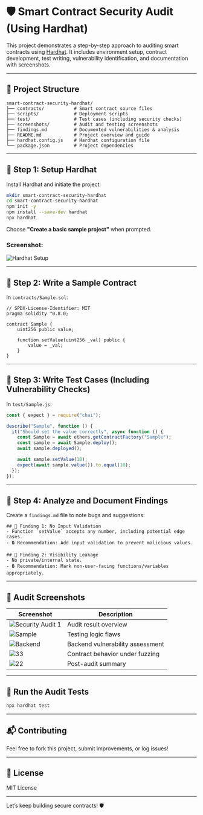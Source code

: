 # 🛡️ Smart Contract Security Audit (Using Hardhat)

This project demonstrates a step-by-step approach to auditing smart contracts using [Hardhat](https://hardhat.org/). It includes environment setup, contract development, test writing, vulnerability identification, and documentation with screenshots.

---

## 📁 Project Structure

```
smart-contract-security-hardhat/
├── contracts/           # Smart contract source files
├── scripts/             # Deployment scripts
├── test/                # Test cases (including security checks)
├── screenshots/         # Audit and testing screenshots
├── findings.md          # Documented vulnerabilities & analysis
├── README.md            # Project overview and guide
├── hardhat.config.js    # Hardhat configuration file
└── package.json         # Project dependencies
```

---

## 🧱 Step 1: Setup Hardhat

Install Hardhat and initiate the project:

```bash
mkdir smart-contract-security-hardhat
cd smart-contract-security-hardhat
npm init -y
npm install --save-dev hardhat
npx hardhat
```
Choose **"Create a basic sample project"** when prompted.

### Screenshot:
![Hardhat Setup](https://github.com/user-attachments/assets/a707dec3-a0df-4401-ab64-c509488b174f)

---

## 📜 Step 2: Write a Sample Contract

In `contracts/Sample.sol`:

```solidity
// SPDX-License-Identifier: MIT
pragma solidity ^0.8.0;

contract Sample {
    uint256 public value;

    function setValue(uint256 _val) public {
        value = _val;
    }
}
```

---

## 🧪 Step 3: Write Test Cases (Including Vulnerability Checks)

In `test/Sample.js`:

```javascript
const { expect } = require("chai");

describe("Sample", function () {
  it("Should set the value correctly", async function () {
    const Sample = await ethers.getContractFactory("Sample");
    const sample = await Sample.deploy();
    await sample.deployed();

    await sample.setValue(10);
    expect(await sample.value()).to.equal(10);
  });
});
```

---

## 🧩 Step 4: Analyze and Document Findings

Create a `findings.md` file to note bugs and suggestions:

```
## 🐛 Finding 1: No Input Validation
- Function `setValue` accepts any number, including potential edge cases.
- 🔒 Recommendation: Add input validation to prevent malicious values.

## 🐛 Finding 2: Visibility Leakage
- No private/internal state.
- 🔒 Recommendation: Mark non-user-facing functions/variables appropriately.
```

---

## 📸 Audit Screenshots

| Screenshot | Description |
|-----------|-------------|
| ![Security Audit 1](https://github.com/user-attachments/assets/97169b3a-2709-4be2-80f7-4d6ee6498ba4) | Audit result overview |
| ![Sample](https://github.com/user-attachments/assets/33460d14-9082-4366-b7ec-deb7900ba4b6) | Testing logic flaws |
| ![Backend](https://github.com/user-attachments/assets/db13b245-11b9-43f1-8730-418af792cdf5) | Backend vulnerability assessment |
| ![33](https://github.com/user-attachments/assets/c2dcc079-2a97-4035-8181-78b3212d4566) | Contract behavior under fuzzing |
| ![22](https://github.com/user-attachments/assets/cf7e06d1-e85f-465b-9d84-f65bec6a925f) | Post-audit summary |

---

## 🚀 Run the Audit Tests

```bash
npx hardhat test
```

---

## 📬 Contributing

Feel free to fork this project, submit improvements, or log issues!

---

## 📄 License

MIT License

---

Let’s keep building secure contracts! 🛡️

